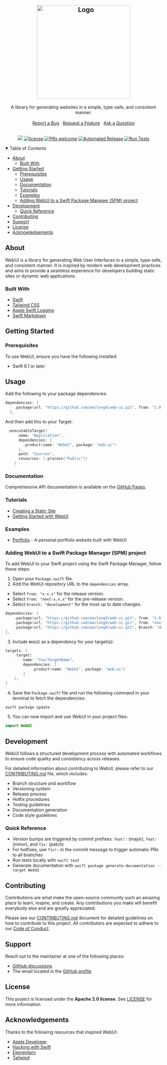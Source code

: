 <h2 align="center">
  <a href="https://github.com/dec0dOS/amazing-github-template">
    <img src="https://github.com/user-attachments/assets/657945a9-5540-4abb-a107-4f6547e4a77e" alt="Logo" width="300">
  </a>
</h2>

<div align="center">
  A library for generating websites in a simple, type-safe, and consistent manner.
  <br />
  <br />
  <a href="https://github.com/maclong9/web-ui/issues/new?assignees=&labels=bug&template=01_BUG_REPORT.md&title=bug%3A+">Report a Bug</a>
  ·
  <a href="https://github.com/maclong9/web-ui/issues/new?assignees=&labels=enhancement&template=02_FEATURE_REQUEST.md&title=feat%3A+">Request a Feature</a>
  ·
  <a href="https://github.com/maclong9/web-ui/discussions">Ask a Question</a>
</div>

<div align="center">
<br />

[![](https://img.shields.io/endpoint?url=https%3A%2F%2Fswiftpackageindex.com%2Fapi%2Fpackages%2Fmaclong9%2Fweb-ui%2Fbadge%3Ftype%3Dswift-versions)](https://swiftpackageindex.com/maclong9/web-ui)
[![license](https://img.shields.io/github/license/maclong9/web-ui.svg)](LICENSE)
[![PRs welcome](https://img.shields.io/badge/PRs-welcome-ff69b4.svg)](https://github.com/maclong9/web-ui/issues?q=is%3Aissue+is%3Aopen+label%3A%22help+wanted%22)
[![Automated Release](https://github.com/maclong9/web-ui/actions/workflows/release.yml/badge.svg)](https://github.com/maclong9/web-ui/actions/workflows/release.yml)
[![Run Tests](https://github.com/maclong9/web-ui/actions/workflows/test.yml/badge.svg)](https://github.com/maclong9/web-ui/actions/workflows/test.yml)

</div>

<details open="open">
<summary>Table of Contents</summary>

- [About](#about)
  - [Built With](#built-with)
- [Getting Started](#getting-started)
  - [Prerequisites](#prerequisites)
  - [Usage](#usage)
  - [Documentation](#documentation)
  - [Tutorials](#tutorials)
  - [Examples](#examples)
  - [Adding WebUI to a Swift Package Manager (SPM) project](#adding-webui-to-a-swift-package-manager-spm-project)
- [Development](#development)
  - [Quick Reference](#quick-reference)
- [Contributing](#contributing)
- [Support](#support)
- [License](#license)
- [Acknowledgements](#acknowledgements)

</details>

## About

WebUI is a library for generating Web User Interfaces in a simple, type-safe,
and consistent manner. It is inspired by modern web development practices and
aims to provide a seamless experience for developers building static sites or
dynamic web applications.

### Built With

- [Swift](https://swift.org)
- [Tailwind CSS](https://tailwindcss.com)
- [Apple Swift Logging](https://github.com/apple/swift-log)
- [Swift Markdown](https://github.com/apple/swift-markdown)

## Getting Started

### Prerequisites

To use WebUI, ensure you have the following installed:

- Swift 6.1 or later

## Usage

Add the following to your package dependencies:
``` Package.swift
dependencies: [
    .package(url: "https://github.com/maclong9/web-ui.git", from: "1.0.0")
  ],
```

And then add this to your Target:
``` Package.swift
 .executableTarget(
      name: "Application",
      dependencies: [
        .product(name: "WebUI", package: "web-ui")
      ],
      path: "Sources",
      resources: [.process("Public")]
    )
```

### Documentation

Comprehensive API documentation is available on the [GitHub Pages](https://maclong9.github.io/web-ui/documentation/webui/).

### Tutorials

- [Creating a Static Site](https://maclong9.github.io/web-ui/tutorials/webui/creating-a-static-site)
- [Getting Started with WebUI](https://maclong9.github.io/web-ui/documentation/webui/getting-started)

### Examples

- [Portfolio](https://github.com/maclong9/portfolio) - A personal portfolio website built with WebUI

### Adding WebUI to a Swift Package Manager (SPM) project

To add WebUI to your Swift project using the Swift Package Manager, follow these
steps:

1. Open your `Package.swift` file.
2. Add the WebUI repository URL to the `dependencies` array.
  - Select `from: "x.x.x"` for the release version.
  - Select `from: "next-x.x.x"` for the pre-release version.
-  Select `branch: "development"` for the most up to date changes.

```swift
dependencies: [
    .package(url: "https://github.com/maclong9/web-ui.git", from: "1.0.0") // Release Version
    .package(url: "https://github.com/maclong9/web-ui.git", from: "next-1.1.0") // Pre-Release Version
    .package(url: "https://github.com/maclong9/web-ui.git", branch: "development") // Development Version
],
```

3. Include `WebUI` as a dependency for your target(s):

```swift
targets: [
    .target(
        name: "YourTargetName",
        dependencies: [
            .product(name: "WebUI", package: "web-ui")
        ]
    ),
]
```

4. Save the `Package.swift` file and run the following command in your terminal
   to fetch the dependencies:

```sh
swift package update
```

5. You can now import and use WebUI in your project files:

```swift
import WebUI
```

## Development

WebUI follows a structured development process with automated workflows to ensure code quality and consistency across releases.

For detailed information about contributing to WebUI, please refer to our [CONTRIBUTING.md](CONTRIBUTING.md) file, which includes:

- Branch structure and workflow
- Versioning system
- Release process
- Hotfix procedures
- Testing guidelines
- Documentation generation
- Code style guidelines

### Quick Reference

- Version bumps are triggered by commit prefixes: `feat!:` (major), `feat:` (minor), and `fix:` (patch)
- For hotfixes, use `fix!:` in the commit message to trigger automatic PRs to all branches
- Run tests locally with `swift test`
- Generate documentation with `swift package generate-documentation --target WebUI`

## Contributing

Contributions are what make the open-source community such an amazing place to
learn, inspire, and create. Any contributions you make will benefit everybody
else and are greatly appreciated.

Please see our [CONTRIBUTING.md](CONTRIBUTING.md) document for detailed guidelines on how to contribute to this project. All contributors are expected to adhere to our [Code of Conduct](CODE_OF_CONDUCT.md).

## Support

Reach out to the maintainer at one of the following places:

- [GitHub discussions](https://github.com/maclong9/web-ui/discussions)
- The email located in the [GitHub profile](https://github.com/maclong9)

## License

This project is licensed under the **Apache 2.0 license**. See [LICENSE](LICENSE) for
more information.

## Acknowledgements

Thanks to the following resources that inspired WebUI:

- [Apple Developer](https://developer.apple.com/videos/play/wwdc2021/10253/)
- [Hacking with Swift](https://www.hackingwithswift.com/articles/266/build-your-next-website-in-swift)
- [Elementary](https://github.com/sliemeobn/elementary/tree/main)
- [Tailwind](http://tailwindcss.com)

